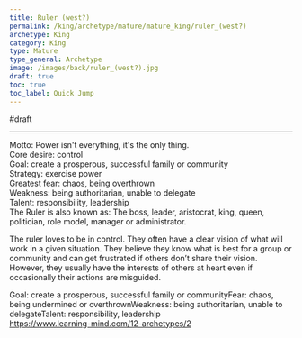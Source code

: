```yaml
---
title: Ruler (west?)
permalink: /king/archetype/mature/mature_king/ruler_(west?)
archetype: King
category: King
type: Mature
type_general: Archetype
image: /images/back/ruler_(west?).jpg
draft: true
toc: true
toc_label: Quick Jump
---
```

#draft   
  
---  
  
Motto: Power isn't everything, it's the only thing.  
Core desire: control  
Goal: create a prosperous, successful family or community  
Strategy: exercise power  
Greatest fear: chaos, being overthrown  
Weakness: being authoritarian, unable to delegate  
Talent: responsibility, leadership  
The Ruler is also known as: The boss, leader, aristocrat, king, queen, politician, role model, manager or administrator.  
  
The ruler loves to be in control. They often have a clear vision of what will work in a given situation. They believe they know what is best for a group or community and can get frustrated if others don’t share their vision. However, they usually have the interests of others at heart even if occasionally their actions are misguided.  
  
Goal: create a prosperous, successful family or communityFear: chaos, being undermined or overthrownWeakness: being authoritarian, unable to delegateTalent: responsibility, leadership  
https://www.learning-mind.com/12-archetypes/2
